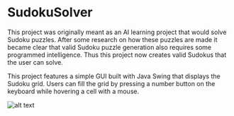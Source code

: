 # SudokuSolver

This project was originally meant as an AI learning project that would solve Sudoku puzzles.
After some research on how these puzzles are made it became clear that valid Sudoku puzzle generation also requires some programmed intelligence.
Thus this project now creates valid Sudokus that the user can solve.

This project features a simple GUI built with Java Swing that displays the Sudoku grid. Users can fill the grid by pressing a number button on the keyboard while hovering a cell with a mouse.

![alt text](https://raw.githubusercontent.com/miikko/SudokuSolver/master/img/GUI-picture.PNG)

